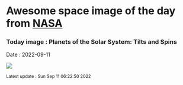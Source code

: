 
# Awesome space image of the day from [NASA](https://api.nasa.gov/)

### Today image : Planets of the Solar System: Tilts and Spins

Date : 2022-09-11


![](https://www.youtube.com/embed/my1euFQHH-o?rel=0)

<small>Latest update : Sun Sep 11 06:22:50 2022</small>


